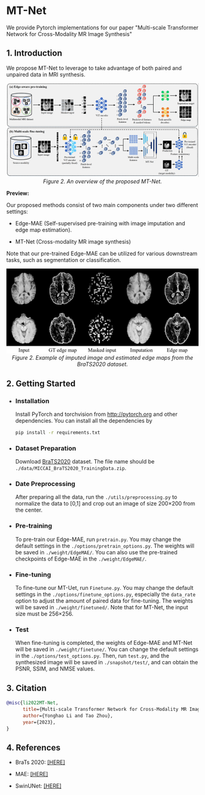 # MT-Net
We provide Pytorch implementations for our paper "Multi-scale Transformer Network for Cross-Modality MR Image Synthesis"
  
## 1. Introduction

We propose MT-Net to leverage to take advantage of both paired and unpaired data in MRI synthesis. 

<p align="center">
    <img src="imgs/framework.png"/> <br />
    <em> 
    Figure 2. An overview of the proposed MT-Net.
    </em>
</p>

**Preview:**

Our proposed methods consist of two main components under two different settings: 

- Edge-MAE (Self-supervised pre-training with image imputation and edge map estimation).

- MT-Net (Cross-modality MR image synthesis)

Note that our pre-trained Edge-MAE can be utilized for various downstream tasks, such as segmentation or classification.

<p align="center">
    <img src="imgs/EdgeMAE.png"/> <br />
    <em> 
    Figure 2. Example of imputed image and estimated edge maps from the BraTS2020 dataset.
    </em>
</p>

## 2. Getting Started

- ### Installation

  Install PyTorch and torchvision from http://pytorch.org and other dependencies. You can install all the dependencies by
  ```bash
  pip install -r requirements.txt
  ```
  
- ### Dataset Preparation

  Download [BraTS2020](https://www.med.upenn.edu/cbica/brats2020/data.html) dataset. The file name should be `./data/MICCAI_BraTS2020_TrainingData.zip`.

- ### Date Preprocessing

  After preparing all the data, run the `./utils/preprocessing.py` to normalize the data to [0,1] and crop out an image of size 200×200 from the center.

- ### Pre-training

  To pre-train our Edge-MAE, run `pretrain.py`. You may change the default settings in the `./options/pretrain_options.py`. The weights will be saved in `./weight/EdgeMAE/`. You can also use the pre-trained checkpoints of Edge-MAE in the `./weight/EdgeMAE/`.

- ### Fine-tuning

   To fine-tune our MT-Uet, run `Finetune.py`. You may change the default settings in the `./options/finetune_options.py`, especially the `data_rate` option to adjust the amount of paired data for fine-tuning. The weights will be saved in `./weight/finetuned/`. Note that for MT-Net, the input size must be 256×256.

- ### Test

  When fine-tuning is completed, the weights of Edge-MAE and MT-Net will be saved in `./weight/finetune/`. You can change the default settings in the `./options/test_options.py`. Then, run `test.py`, and the synthesized image will be saved in `./snapshot/test/`, and can obtain the PSNR, SSIM, and NMSE values.

## 3. Citation

```bibtex
@misc{li2022MT-Net,
      title={Multi-scale Transformer Network for Cross-Modality MR Image Synthesis}, 
      author={Yonghao Li and Tao Zhou},
      year={2023},
}
```

## 4. References
- BraTs 2020: [[HERE]](https://www.med.upenn.edu/cbica/brats2020/data.html)

- MAE: [[HERE]](https://github.com/facebookresearch/mae)

- SwinUNet: [[HERE]](https://github.com/HuCaoFighting/Swin-Unet)
